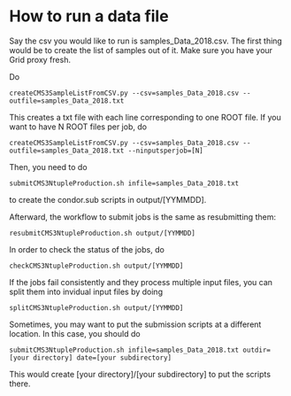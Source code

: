 # How to run a data file

Say the csv you would like to run is samples_Data_2018.csv. The first thing would be to create the list of samples out of it.
Make sure you have your Grid proxy fresh.

Do

```
createCMS3SampleListFromCSV.py --csv=samples_Data_2018.csv --outfile=samples_Data_2018.txt
```

This creates a txt file with each line corresponding to one ROOT file. If you want to have N ROOT files per job, do

```
createCMS3SampleListFromCSV.py --csv=samples_Data_2018.csv --outfile=samples_Data_2018.txt --ninputsperjob=[N]
```


Then, you need to do

```
submitCMS3NtupleProduction.sh infile=samples_Data_2018.txt
```

to create the condor.sub scripts in output/[YYMMDD].

Afterward, the workflow to submit jobs is the same as resubmitting them:

```
resubmitCMS3NtupleProduction.sh output/[YYMMDD]
```


In order to check the status of the jobs, do

```
checkCMS3NtupleProduction.sh output/[YYMMDD]
```

If the jobs fail consistently and they process multiple input files, you can split them into invidual input files by doing

```
splitCMS3NtupleProduction.sh output/[YYMMDD]
```


Sometimes, you may want to put the submission scripts at a different location. In this case, you should do

```
submitCMS3NtupleProduction.sh infile=samples_Data_2018.txt outdir=[your directory] date=[your subdirectory]
```

This would create [your directory]/[your subdirectory] to put the scripts there.

